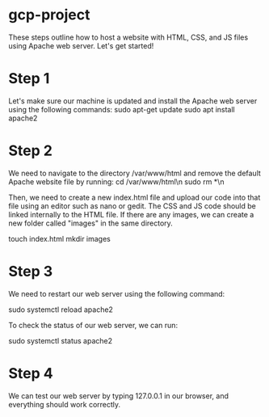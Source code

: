 # gcp-project

These steps outline how to host a website with HTML, CSS, and JS files using Apache web server. 
Let's get started!

# Step 1

Let's make sure our machine is updated and install the Apache web server using the following commands: 
sudo apt-get update
sudo apt install apache2 

# Step 2

We need to navigate to the directory /var/www/html and remove the default Apache website file by running: 
cd /var/www/html\n
sudo rm *\n

Then, we need to create a new index.html file and upload our code into that file using an editor such as nano or gedit. The CSS and JS code should be linked internally to the HTML file. If there are any images,  we can create a new folder called "images" in the same directory.

touch index.html 
mkdir images  

# Step 3

We need to restart our web server using the following command:

sudo systemctl reload apache2

To check the status of our web server, we can run:

sudo systemctl status apache2

# Step 4

We can test our web server by typing 127.0.0.1 in our browser, and everything should work correctly.






